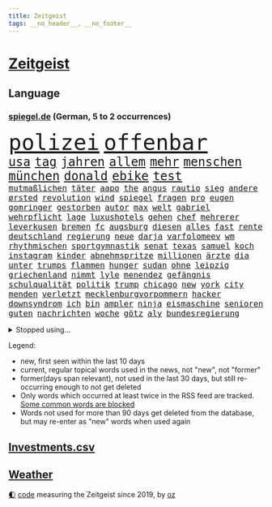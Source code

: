 ```yaml
---
title: Zeitgeist
tags: __no_header__, __no_footer__
---
```


# [Zeitgeist](https://oliz.io/zeitgeist/)

## Language

<h3><a href="https://www.spiegel.de" target="_blank">spiegel.de</a> (German, 5 to 2 occurrences)</h3>
<p style="font-family:monospace">
<span style="font-size:32pt"><a href="news_links.html#polizei" class="current">polizei</a></span>
<span style="font-size:32pt"><a href="news_links.html#offenbar" class="current">offenbar</a></span>
<br>
<span style="font-size:18pt"><a href="news_links.html#usa" class="current">usa</a></span>
<span style="font-size:18pt"><a href="news_links.html#tag" class="current">tag</a></span>
<span style="font-size:18pt"><a href="news_links.html#jahren" class="current">jahren</a></span>
<span style="font-size:18pt"><a href="news_links.html#allem" class="current">allem</a></span>
<span style="font-size:18pt"><a href="news_links.html#mehr" class="current">mehr</a></span>
<span style="font-size:18pt"><a href="news_links.html#menschen" class="current">menschen</a></span>
<span style="font-size:18pt"><a href="news_links.html#münchen" class="current">münchen</a></span>
<span style="font-size:18pt"><a href="news_links.html#donald" class="current">donald</a></span>
<span style="font-size:18pt"><a href="news_links.html#ebike" class="current">ebike</a></span>
<span style="font-size:18pt"><a href="news_links.html#test" class="current">test</a></span>
<br>
<span style="font-size:12pt"><a href="news_links.html#mutmaßlichen" class="current">mutmaßlichen</a></span>
<span style="font-size:12pt"><a href="news_links.html#täter" class="current">täter</a></span>
<span style="font-size:12pt"><a href="news_links.html#aapo" class="new">aapo</a></span>
<span style="font-size:12pt"><a href="news_links.html#the" class="current">the</a></span>
<span style="font-size:12pt"><a href="news_links.html#angus" class="current">angus</a></span>
<span style="font-size:12pt"><a href="news_links.html#rautio" class="new">rautio</a></span>
<span style="font-size:12pt"><a href="news_links.html#sieg" class="current">sieg</a></span>
<span style="font-size:12pt"><a href="news_links.html#andere" class="current">andere</a></span>
<span style="font-size:12pt"><a href="news_links.html#ørsted" class="new">ørsted</a></span>
<span style="font-size:12pt"><a href="news_links.html#revolution" class="current">revolution</a></span>
<span style="font-size:12pt"><a href="news_links.html#wind" class="current">wind</a></span>
<span style="font-size:12pt"><a href="news_links.html#spiegel" class="current">spiegel</a></span>
<span style="font-size:12pt"><a href="news_links.html#fragen" class="current">fragen</a></span>
<span style="font-size:12pt"><a href="news_links.html#pro" class="current">pro</a></span>
<span style="font-size:12pt"><a href="news_links.html#eugen" class="new">eugen</a></span>
<span style="font-size:12pt"><a href="news_links.html#gomringer" class="new">gomringer</a></span>
<span style="font-size:12pt"><a href="news_links.html#gestorben" class="current">gestorben</a></span>
<span style="font-size:12pt"><a href="news_links.html#autor" class="current">autor</a></span>
<span style="font-size:12pt"><a href="news_links.html#max" class="current">max</a></span>
<span style="font-size:12pt"><a href="news_links.html#welt" class="current">welt</a></span>
<span style="font-size:12pt"><a href="news_links.html#gabriel" class="new">gabriel</a></span>
<span style="font-size:12pt"><a href="news_links.html#wehrpflicht" class="current">wehrpflicht</a></span>
<span style="font-size:12pt"><a href="news_links.html#lage" class="current">lage</a></span>
<span style="font-size:12pt"><a href="news_links.html#luxushotels" class="current">luxushotels</a></span>
<span style="font-size:12pt"><a href="news_links.html#gehen" class="current">gehen</a></span>
<span style="font-size:12pt"><a href="news_links.html#chef" class="current">chef</a></span>
<span style="font-size:12pt"><a href="news_links.html#mehrerer" class="current">mehrerer</a></span>
<span style="font-size:12pt"><a href="news_links.html#leverkusen" class="current">leverkusen</a></span>
<span style="font-size:12pt"><a href="news_links.html#bremen" class="current">bremen</a></span>
<span style="font-size:12pt"><a href="news_links.html#fc" class="current">fc</a></span>
<span style="font-size:12pt"><a href="news_links.html#augsburg" class="current">augsburg</a></span>
<span style="font-size:12pt"><a href="news_links.html#diesen" class="current">diesen</a></span>
<span style="font-size:12pt"><a href="news_links.html#alles" class="current">alles</a></span>
<span style="font-size:12pt"><a href="news_links.html#fast" class="current">fast</a></span>
<span style="font-size:12pt"><a href="news_links.html#rente" class="current">rente</a></span>
<span style="font-size:12pt"><a href="news_links.html#deutschland" class="current">deutschland</a></span>
<span style="font-size:12pt"><a href="news_links.html#regierung" class="current">regierung</a></span>
<span style="font-size:12pt"><a href="news_links.html#neue" class="current">neue</a></span>
<span style="font-size:12pt"><a href="news_links.html#darja" class="current">darja</a></span>
<span style="font-size:12pt"><a href="news_links.html#varfolomeev" class="current">varfolomeev</a></span>
<span style="font-size:12pt"><a href="news_links.html#wm" class="current">wm</a></span>
<span style="font-size:12pt"><a href="news_links.html#rhythmischen" class="current">rhythmischen</a></span>
<span style="font-size:12pt"><a href="news_links.html#sportgymnastik" class="current">sportgymnastik</a></span>
<span style="font-size:12pt"><a href="news_links.html#senat" class="current">senat</a></span>
<span style="font-size:12pt"><a href="news_links.html#texas" class="current">texas</a></span>
<span style="font-size:12pt"><a href="news_links.html#samuel" class="new">samuel</a></span>
<span style="font-size:12pt"><a href="news_links.html#koch" class="current">koch</a></span>
<span style="font-size:12pt"><a href="news_links.html#instagram" class="current">instagram</a></span>
<span style="font-size:12pt"><a href="news_links.html#kinder" class="current">kinder</a></span>
<span style="font-size:12pt"><a href="news_links.html#abnehmspritze" class="current">abnehmspritze</a></span>
<span style="font-size:12pt"><a href="news_links.html#millionen" class="current">millionen</a></span>
<span style="font-size:12pt"><a href="news_links.html#ärzte" class="current">ärzte</a></span>
<span style="font-size:12pt"><a href="news_links.html#dia" class="new">dia</a></span>
<span style="font-size:12pt"><a href="news_links.html#unter" class="current">unter</a></span>
<span style="font-size:12pt"><a href="news_links.html#trumps" class="current">trumps</a></span>
<span style="font-size:12pt"><a href="news_links.html#flammen" class="current">flammen</a></span>
<span style="font-size:12pt"><a href="news_links.html#hunger" class="current">hunger</a></span>
<span style="font-size:12pt"><a href="news_links.html#sudan" class="current">sudan</a></span>
<span style="font-size:12pt"><a href="news_links.html#ohne" class="current">ohne</a></span>
<span style="font-size:12pt"><a href="news_links.html#leipzig" class="current">leipzig</a></span>
<span style="font-size:12pt"><a href="news_links.html#griechenland" class="current">griechenland</a></span>
<span style="font-size:12pt"><a href="news_links.html#nimmt" class="current">nimmt</a></span>
<span style="font-size:12pt"><a href="news_links.html#lyle" class="new">lyle</a></span>
<span style="font-size:12pt"><a href="news_links.html#menendez" class="current">menendez</a></span>
<span style="font-size:12pt"><a href="news_links.html#gefängnis" class="current">gefängnis</a></span>
<span style="font-size:12pt"><a href="news_links.html#schulqualität" class="new">schulqualität</a></span>
<span style="font-size:12pt"><a href="news_links.html#politik" class="current">politik</a></span>
<span style="font-size:12pt"><a href="news_links.html#trump" class="current">trump</a></span>
<span style="font-size:12pt"><a href="news_links.html#chicago" class="current">chicago</a></span>
<span style="font-size:12pt"><a href="news_links.html#new" class="current">new</a></span>
<span style="font-size:12pt"><a href="news_links.html#york" class="current">york</a></span>
<span style="font-size:12pt"><a href="news_links.html#city" class="current">city</a></span>
<span style="font-size:12pt"><a href="news_links.html#menden" class="new">menden</a></span>
<span style="font-size:12pt"><a href="news_links.html#verletzt" class="current">verletzt</a></span>
<span style="font-size:12pt"><a href="news_links.html#mecklenburgvorpommern" class="current">mecklenburgvorpommern</a></span>
<span style="font-size:12pt"><a href="news_links.html#hacker" class="current">hacker</a></span>
<span style="font-size:12pt"><a href="news_links.html#downsyndrom" class="current">downsyndrom</a></span>
<span style="font-size:12pt"><a href="news_links.html#ich" class="current">ich</a></span>
<span style="font-size:12pt"><a href="news_links.html#bin" class="current">bin</a></span>
<span style="font-size:12pt"><a href="news_links.html#ampler" class="new">ampler</a></span>
<span style="font-size:12pt"><a href="news_links.html#ninja" class="current">ninja</a></span>
<span style="font-size:12pt"><a href="news_links.html#eismaschine" class="new">eismaschine</a></span>
<span style="font-size:12pt"><a href="news_links.html#senioren" class="current">senioren</a></span>
<span style="font-size:12pt"><a href="news_links.html#guten" class="current">guten</a></span>
<span style="font-size:12pt"><a href="news_links.html#nachrichten" class="current">nachrichten</a></span>
<span style="font-size:12pt"><a href="news_links.html#woche" class="current">woche</a></span>
<span style="font-size:12pt"><a href="news_links.html#götz" class="new">götz</a></span>
<span style="font-size:12pt"><a href="news_links.html#aly" class="new">aly</a></span>
<span style="font-size:12pt"><a href="news_links.html#bundesregierung" class="current">bundesregierung</a></span>
</p>
<details>
<summary>Stopped using...</summary>
<p class="former" style="font-size:12pt">
beobachtet(1767) bieten(1766) erklärung(1766) nationalspieler(1766) öffentlichen(1766) atmosphäre(1765) bedeuten(1765) eskalation(1765) sebastian(1765) ausländische(1764) elfmeter(1764) lebensmittel(1764) raus(1764) verschärfen(1764) anderer(1763) geliefert(1763) sinken(1763) stolz(1763) fbi(1762) passagiere(1762) unternehmer(1762) amerika(1761) chinesischen(1761) stiftung(1761) warentest(1761) londoner(1760) 33(1759) neuseeland(1759) parteichef(1759) allianz(1758) förderung(1758) leer(1758) november(1758) rest(1758) schatten(1758) streitkräfte(1758) wirkung(1758) athleten(1757) länge(1757) spott(1757) ausschreitungen(1756) hört(1756) klingt(1756) trennung(1756) kölner(1755) berlins(1754) verteidigungsministerium(1754) vorjahr(1754) ii(1753) islamischen(1753) regt(1753) sturm(1753) 24(1752) dementiert(1752) befreien(1751) debakel(1751) franziskus(1750) leichen(1750) mieten(1750) versuchte(1750) vorsprung(1750) erlebte(1749) glücklich(1749) üben(1749) gaben(1748) attacken(1747) erinnern(1747) schuss(1747) absage(1746) herr(1746) jüngere(1746) spanische(1744) begriff(1743) katholische(1743) verzichten(1743) enden(1742) olympische(1742) polnische(1741) steffen(1740) letztes(1739) betrifft(1738) kooperation(1738) projekte(1737) papier(1736) großem(1735) offenbart(1734) trug(1734) dauert(1723) staatlichen(1721) koalitionspartner(1720) überfall(1719) gruppen(1718) olympia(1718) identität(1716) lehrkräfte(1710) kontert(1708) rakete(1699) hitler(1698) leiter(1682) sachen(1678) panzer(1631) sammelt(1511) fachkräftemangel(1504) ausgefallen(1470) kuriose(1454) 20000(1453) king(1436) diebe(1429) investiert(1427) stern(1390) regierungschefin(1387) tödlichem(1367) fußballs(1359) auge(1356) gefechte(1311) ben(1301) gelöst(1245) günstige(1221) fußballerinnen(1218) verhängnis(1187) kenia(1164) kai(1163) stärksten(1159) joshua(1156) erntet(1138) eautos(1124) rettungsaktion(1121) nennen(1120) digitale(1117) landwirtschaft(1115) raten(1091) durchs(1088) kündigung(1071) eingreifen(1070) ernährung(1061) kollege(1044) methoden(1033) razzien(1029) parolen(1025) rückstand(1025) indonesien(1023) luftangriffe(1009) aussichten(995) einstige(994) kommentiert(985) game(976) flogen(972) 47(970) gelegenheit(966) erleidet(938) attackieren(899) rio(881) zogen(880) kreuz(875) z(871) handelte(869) asylpolitik(860) unterschiede(856) beine(833) versteckt(819) auswirken(817) berühmtesten(815) schief(815) beruft(797) qualität(791) budget(784) steve(770) schweigt(764) desaster(754) stockt(753) sicherheitsmaßnahmen(745) geflohen(733) unerwartet(722) wirbel(714) verkehrsunfall(710) suv(696) qualifikation(681) demos(666) damaskus(644) via(642) dokument(638) luftangriff(638) positioniert(636) rafah(635) club(633) schlaf(632) perry(630) gespalten(617) ehepaar(616) demnächst(609) ryan(607) kontrolliert(604) verspätung(604) billie(594) umfangreiche(589) viertelfinale(588) grundgesetz(585) rutscht(576) toni(576) begegnen(573) raumfahrt(571) format(569) wunder(567) gesundheitszustand(566) niemals(563) spannend(558) 160(551) jr(550) kontroversen(549) prallte(547) pferd(537) marathon(536) verbotene(535) angeordnet(534) falscher(534) strategische(532) fair(516) lüge(513) internen(511) vertritt(504) flüchtlingen(500) bomben(499) einblick(499) auswärtigen(498) messen(498) rechtsradikale(497) kulissen(494) porträt(493) bewerbung(492) bekannter(490) ausprobiert(487) bedrohen(487) 20jähriger(485) wohngebiet(477) gerne(474) vorstellung(462) kontrollen(460) depression(459) hals(456) rafael(454) besitzt(449) leitete(448) begeisterung(441) gewachsen(440) rutschen(434) albanien(430) reynolds(430) robin(430) christen(428) tourist(426) kurse(424) einsam(419) trümmern(415) gleichen(411) vermummte(406) günstig(400) peinlich(400) gemeinsames(398) umstrittenem(398) bekamen(394) ran(393) strenge(391) verkörpert(389) gefühlen(387) erkrankungen(383) merken(375) bundesnetzagentur(373) feind(372) personalie(371) potenzielle(371) sparprogramm(371) ahmed(370) nicolas(365) hunderten(363) betriebsrat(361) jemen(360) sitzung(360) 27jährige(358) 81(358) bach(356) gestaltet(356) michelle(356) entlassungen(355) ceo(353) japans(353) dax(348) grönland(348) zustimmung(346) abbau(343) arbeitsplätze(343) vergangen(341) verweis(341) image(340) parteichefin(339) abgefangen(337) dienstagmorgen(337) sahen(337) nachhaltig(336) container(335) gelangt(335) absender(331) baku(330) ralph(330) belastung(329) inflationsrate(327) geschenke(323) recherchen(323) bundesrichter(321) pflichten(321) 98(320) fünftel(311) offenheit(311) ausgehen(310) grundschulen(310) frisur(309) kriegs(307) rockstar(307) vogel(303) seitenhieb(301) eva(300) laufenden(296) aufarbeitung(290) trends(290) eingelegt(288) ukrainepolitik(288) einstellung(286) sprüchen(286) zusätzlich(286) größeres(285) holocaustüberlebende(281) abseits(279) parteikollegen(278) uhaft(278) bürgern(274) entlastungen(274) black(271) gesänge(271) islamischer(270) aufstand(267) spielerin(267) fähre(265) russlandsanktionen(262) zufriedenheit(262) afdchefin(261) bürgerkriegsland(260) dienste(260) 14jährige(259) berücksichtigt(258) zielscheibe(258) amtierende(256) beliebte(255) gewinnerin(254) krankheiten(253) dobrindt(252) gegeneinander(252) gewannen(252) suspendiert(252) vertrauten(250) ussenat(249) herunter(248) schmerz(248) syrischen(248) 78jährige(247) disziplin(247) fantasie(246) fähigkeiten(246) sämtliche(246) unglücks(243) beworben(242) lenkrad(240) lobbyisten(240) termine(238) schiffsunglück(237) unterfranken(236) mobilität(235) vereinigte(233) signagründer(229) fbichef(228) gegenmaßnahmen(228) palliativarzt(228) fußballklubs(227) filmte(226) rätselhafte(226) brian(225) entzug(224) katy(224) beamter(223) rassistisches(223) mehrjährigen(222) belgier(219) reiste(219) sanktionspaket(219) dreh(218) trailer(218) alsharaa(216) längsten(216) charli(214) geleitet(214) pfarrer(214) xcx(214) zielen(214) british(213) dankbar(213) entzieht(213) 2045(211) menschenmenge(210) atomkraft(209) tauschen(209) grünes(208) wonach(208) nordrheinwestfälischen(207) santa(207) schärfere(207) baubranche(206) häftling(206) inhalt(206) single(206) woanders(206) radwege(205) abo(203) suchaktion(203) unbekannt(202) luka(201) premierministerin(201) regierte(201) szenario(201) treu(201) bundesagentur(200) radprofi(200) freier(199) rechnerisch(199) vietnam(199) bestens(198) predigt(198) sechzigerjahren(198) festen(196) verdoppeln(196) gleichstellung(195) rbb(195) vorzugehen(195) klimaneutral(194) sauer(194) brennen(192) chronologie(192) rentenversicherung(192) w(192) erneuerung(191) echo(190) flüssen(190) vierter(190) akt(189) routine(189) fern(188) kroatien(188) spannung(188) profifußball(186) station(186) märchen(184) rivale(184) taskforce(183) gerichtsurteil(182) patricia(182) geflogen(181) luxus(181) einbrecher(179) spitzen(179) ungültig(179) überraschungserfolg(178) handelspartner(177) boulevardzeitung(176) zollkrieg(176) gewissen(175) gucken(175) publik(175) beteiligen(174) managerin(172) unterzahl(172) biopic(171) 13jähriger(170) luftschläge(170) ankara(169) barcelonas(169) schusswechsel(169) boomer(168) rtl(168) wimbledon(168) runter(167) winkel(167) extremer(166) raketenangriff(166) roy(166) übergangspräsident(165) entzweit(164) internationalem(164) definieren(163) rechnungshof(163) wesen(163) klettern(162) moderner(162) brandstiftung(161) verteilen(161) hohem(160) utah(160) intendant(159) negativ(159) rechtfertigt(158) 66(157) landesweit(157) ressourcen(157) staatspräsident(157) unfreiwillig(157) aufgegangen(156) ausgeht(156) monaco(156) künstlich(155) 31jährige(154) gescheiterter(154) mitnehmen(154) quadrat(154) sozialer(154) strukturen(154) solarzellen(153) topeak(153) venus(153) verhandlungstisch(153) umgekehrt(151) onlinehändler(149) wangerooge(149) aufgebraucht(148) iwstudie(148) schwarzwald(148) bischöfe(146) geschlechtern(146) glücklichen(145) kommilitonen(145) lahav(145) shapira(145) diplomatischer(144) gebunden(144) 88(143) gehackt(143) erschaffen(141) ärmsten(141) 1975(140) ackerland(140) narren(140) pkk(140) lorenz(139) umgesiedelt(139) unwetter(137) erdbeeren(136) extremisten(136) moralische(135) südlichen(135) umweltorganisationen(135) ausgebildet(134) mathieu(134) amann(133) melanie(133) big(132) extremistische(132) formiert(132) monster(132) kreta(131) vermissten(131) tragische(130) angetrieben(129) argumentiert(129) drusen(129) gefälschten(129) großbaustelle(129) kraftakt(129) geistliche(128) hinten(128) wandern(128) belastungen(127) meistern(127) elektrische(126) letztlich(125) alexandra(124) autozulieferer(124) ernten(124) euparlament(124) fremdverschulden(124) verschiebungen(124) machtmissbrauch(123) north(123) schmuggler(123) szenarien(123) seen(122) spione(122) zeitungen(122) klassische(121) normale(121) 45jährigen(119) abermals(119) abgabe(119) blödsinn(119) kritischer(118) wehrmacht(118) ana(117) israeli(116) linkspartei(116) abflug(115) eingeräumt(115) stiehlt(115) bahnfahren(114) 23jähriger(113) exfinanzminister(112) gewissheit(112) höherer(112) milliardensumme(112) spiegelkorrespondentin(112) spürt(112) adolescence(111) herausfinden(111) mischen(111) neuzulassungen(111) usexporte(111) ausreißer(110) jungs(110) nationalfeiertag(110) schwimmer(110) unglaublich(110) verleiht(109) berufungsgericht(108) komplette(108) lava(108) pflegebedürftige(108) verarbeiten(108) wütenden(108) junis(107) tshirt(107) dj(106) ertappt(106) kommissionspräsidentin(106) giovanna(105) inselstaat(105) benkos(104) festgesetzt(104) niedersächsischen(104) organisatoren(104) flossen(103) recherchiert(103) superheld(103) verheiratet(103) aufgedeckt(102) ausgegraben(102) lukrativen(102) liege(101) praktische(101) umfallen(100) würzburg(100) verschont(99) veruntreuung(99) ansprüche(98) it(98) plätze(98) regenfällen(98) ungemütlich(98) abgehalten(97) kriegsbeginn(97) sumy(97) einschreiten(96) kurios(96) thematisiert(96) datenbank(95) gegenseitig(95) menschliche(95) zucker(95) forciert(94) weicht(94) bewaffneter(93) durchfall(93) gemischten(93) jonathan(93) verwüsten(93) abschiebepolitik(92) akten(92) bergab(92) heiligen(92) aufwendig(91) deutschkolumne(91) fantastischen(91) freiwilligkeit(91) gestiegenen(91) schräg(91) trotzte(91) absichten(90) anleitung(90) durchschwimmen(90) erfüllung(90) khalifa(90) kiassistenten(90) meeresbewohner(90) 3dgrafik(89) foundation(89) schiefgehen(89) verhält(89) würdenträger(89) angesteckt(88) bundesverwaltungsgericht(88) ermittlerin(88) gladbach(88) kerl(88) quereinsteiger(88) überwiegt(88) fonds(87) nelles(87) pflanzliche(87) schutzsuchenden(87) solcher(87) unvollendeten(87) drink(86) jersey(86) ruhestätte(86) achterbahn(85) durchhalten(85) hotz(85) hotzo(85) klassischen(85) singh(85) unbeliebt(85) bedrohten(84) lindern(84) selma(84) traditionsklub(84) auszubremsen(83) durchatmen(83) rechtsausschuss(83) vermeintlichen(83) schwachstelle(82) sendeplatz(82) special(82) verunsicherte(82) westdeutsche(82) 1100(81) angegriffene(81) hatz(81) natalie(81) verhasst(81) verteuern(81) fernsehmoderatorin(80) gittern(80) krankenwagen(80) lehramtsstudium(80) stellenweise(80) thessaloniki(80) verbliebenen(80) bereisen(79) berühmter(79) erstreitet(79) fahrern(79) schnellere(79) spuckt(79) auskennen(78) dazugehören(78) interimspräsident(78) randale(78) spdfraktion(78) verweigerte(78) weiblicher(78) 20jährige(77) beißen(77) christliche(77) kitools(77) religiösen(77) tierrechtler(77) untereinander(77) wichtigster(77) österreicher(77) meinungen(76) systematische(76) abfinden(75) bedankt(75) endlosen(75) jeju(75) lamine(75) packt(75) samstagabend(75) schockmoment(75) spiegelquartett(75) wasserversorgung(75) yamal(75) 18jährigen(74) beckham(74) beckhams(74) bühnen(74) lösten(74) nordengland(74) rückläufig(74) trösten(74) weltöffentlichkeit(74) friederike(73) geräten(73) gestolpert(73) sturmböen(73) talente(73) toleranz(73) unermüdlich(73) hauptstädten(72) nachteile(72) passierte(72) poulsen(72) spdkandidatin(72) yussuf(72) ansage(71) doppelten(71) eilish(71) gaststätte(71) popp(71) promis(71) sanierungsarbeiten(71) unternimmt(71) credit(70) drohnenangriffen(70) faul(70) francis(70) schockanrufe(70) suisse(70) swyrydenko(70) tvmoderator(70) lebensgefährliche(69) eindrücklich(68) evamaria(68) goethe(68) intern(68) krisengebieten(68) missbrauchen(68) oasissänger(68) prescht(68) regionalverkehr(68) rotes(68) vorhergesagt(68) abc(67) atomkraftwerke(67) legend(67) leib(67) rügt(67) toilettengang(67) unverzüglich(67) übersah(67) erbrechen(66) falschbehauptungen(66) syriens(66) variante(66) bizarrsten(65) filmprojekt(65) kalkuliert(65) konsulat(65) transporter(65) auslandsressorts(64) diversität(64) enormem(64) gekündigt(64) geschwiegen(64) gewalttätigen(64) lupe(64) verhaften(64) klara(63) comey(62) dfbteam(62) euhaushalt(62) existenz(62) gesinnung(62) huang(62) louis(62) maß(62) nvidiachef(62) vergessene(62) erstaunliche(61) profiteure(61) rückwärts(61) sympathisiert(61) zeitraum(61) beinen(60) eindhoven(60) formate(60) kundendaten(60) prorussischen(60) sparpläne(60) unglaubliche(60) lebensjahr(59) berlinneukölln(58) blacklivesmatterbewegung(58) ernsthafte(58) luftverteidigung(58) polizeikräfte(58) popband(58) schuldenberg(58) verschärfung(58) wertet(58) bereitete(57) hochtaunuskreis(57) klimafreundlich(57) kronberg(57) sommeroffensive(57) uber(57) altersklasse(56) kristen(56) seltsam(56) starkoch(56) tournee(56) vicky(56) vilnius(56) zuge(56) absprachen(55) bestzeit(55) betroffener(55) cessna(55) claus(55) ehrgeizige(55) ertragen(55) königs(55) tierrechtsaktivisten(55) werkzeug(55) überspringt(55) abgezogen(54) beutel(54) einhegen(54) rückruf(54) südosten(54) testsieger(54) verärgern(54) anthropic(53) arbeitsklima(53) fusion(53) rekordtemperaturen(53) wiederentdeckt(53) zolldrohung(53) befürworten(52) errichteten(52) fälschlicherweise(52) kick(52) mehrjähriger(52) nadal(52) selbstbestimmung(52) verteilzentrum(52) ausgibt(51) beängstigend(51) dfbauswahl(51) gegend(51) münzen(51) neutral(51) staut(51) chelsea(50) denselben(50) humanitarian(50) hygiene(50) lächeln(50) sparkassen(50) bomb(49) busters(49) energieverbrauch(49) fehle(49) orchestrierte(49) parole(49) ruhestand(49) südafrikaner(49) autofahrerin(48) bestimmen(48) durchgeführt(48) elternpaar(48) jauch(48) küsten(48) sudhof(48) widerstände(48) wuchsen(48) absicht(47) ac(47) flutwarnung(47) pflichtelemente(47) satire(47) suizidversuch(47) tragisch(47) zwölfjähriger(47) 2004(46) bachlauf(46) hetzerischen(46) huber(46) nötigung(46) sprachtests(46) vierjährigen(46) zukommen(46) brennendem(45) debütantin(45) fahrradhändler(45) coronazeit(44) guyana(44) schriftstellerin(44) seltenes(44) clint(43) connie(43) einzuordnen(43) gelöscht(43) großmanöver(43) rechtskonservative(43) voß(43) wählte(43) wärmer(43) 600000(42) burnout(42) engpässen(42) geist(42) militärgütern(42) packen(42) resilienz(42) weitverbreitet(42) 2010(41) festlegen(41) konsole(41) scharmützel(41) zukünftig(41) bastian(40) brüsseler(40) gestohlenes(40) ivanović(40) schuldgefühle(40) schweinsteiger(40) cockpit(39) computersystem(39) fäuste(39) halte(39) nüchtern(39) rückgabe(39) abgeführt(38) dogg(38) einstürzende(38) erntehelfer(38) geschockt(38) maskengeschäfte(38) snoop(38) substanz(38) trumpfan(38) verkehren(38) zugspitze(38) camping(37) druckmittel(37) geoutet(37) harz(37) hinterbliebenen(37) nächstem(37) operiert(37) verteilzentren(37) lautstarke(36) luxusleben(36) schätzungen(36) tvansprache(36) videoclip(36) alfons(35) angelegte(35) innenpolitischen(35) jahrzehntelange(35) schuhbeck(35) haustierbesitzer(34) kontroverse(34) niederschläge(34) strengen(34) versäumnis(34) ahmedabad(33) mischten(33) strände(33) eingeht(32) fündig(32) gardasee(32) geradezu(32) luxusvilla(32) polnischer(32) zapfsäule(32) zugreisen(32) geprägten(31) india(31) richteten(31) schwarzarbeit(31) sonderermittlerin(31) usverteidigungsministerium(31) göttinger(30) unterhaus(30) zikaden(30) flüchen(29) kocht(29) observatory(29) tennisstar(29) 62(28) dreistesten(28) einwohnern(28) goldener(28) schwedens(28) umstellen(28) werbelüge(28) windbeutel(28) airindiaabsturz(27) einkaufszentrum(27) erzwingen(27) imperium(27) maxim(27) 280(26) jogger(26) klimavisum(26) neuartigen(26) potter(26) reale(26) topmodel(26) transformationsfonds(26) tuvalu(26) verbraucherschützerin(26) ehud(25) parteiisch(25) fünfzigerjahren(24) geisteswissenschaftler(24) homosexualität(24) klimafreundliche(24) leuten(24) lópez(24) mittels(24) roll(24) sirenen(24) todkranken(24) verpflegung(24) gewaltsame(23) heiße(23) legendärer(23) transfermarkt(23) antiisraelischen(22) bundeswehrlkw(22) erstrundenaus(22) religiöse(22) text(22) 1900(21) ablösesumme(21) defekt(21) einheitliche(21) europameister(21) fußballeuropameisterschaft(21) grundlegende(21) kontern(21) konzentrationslager(21) saisonarbeiter(21) abhören(20) betrugsvorwürfe(20) o’donnell(20) pokern(20) rosie(20) steuerreform(20) stürmerin(20) altbundeskanzler(19) berufe(19) bühl(19) chatgruppe(19) flaschen(19) geschichtsbücher(19) haushaltsplan(19) heulen(19) mamdani(19) zohran(19) unerträglich(18) vorbildlich(18) akte(17) benimmregeln(17) bergtour(17) bergwanderer(17) besetzte(17) bisweilen(17) erzbischof(17) hochschulgruppe(17) torhüterin(17) überproduktion(17) altlasten(16) berücksichtigen(16) bob(16) hochburg(16) sprinter(16) verhinderten(16) vylan(16) betteln(15) bezahlten(15) flammt(15) po(15) schmeckt(15) anita(14) capsuled(14) co₂gehalt(14) jahrhunderte(14) jammern(14) nationalelf(14) sicheres(14) sondersitzung(14) vorreiter(14) 2036(13) bärin(13) emaus(13) lachgas(13) teleskop(13) vingegaard(13) zusetzt(13) conni(12) emviertelfinale(12) hierher(12) kinderbuchfigur(12) kreuzfahrtschiffen(12) macklemore(12) störaktion(12) verachtet(12) zwischenfällen(12) dorn(11) echtem(11) etappen(11) fiasko(11) fledermaus(11) kitechnik(11) mangelernährten(11) marvin(11) milan(11) mitarbeiterin(11) tourdefranceetappe(11) unzeit(11) verfassungsrichterin(11) verteilaktion(11) überlebenskampf(11)
</p>
</details>
<p>Legend:
<ul>
<li><span class="new">new</span>, first seen within the last 10 days</li>
<li><span class="current">current</span>, regular topical words used in the news, not "new", not "former"</li>
<li><span class="former">former(days span relevant)</span>, not used in the last 30 days, but still re-occurring enough to not get deleted</li>
<li>Only words which occurred at least twice in the RSS feed are tracked. <a href="language/filters.py">Some common words are blocked</a></li>
<li>Words not used for more than 90 days get deleted from the database, but may re-enter as "new" words when used again</li>
</ul>
</p>

## [Investments](investments.html)[.csv](investments.csv)

## [Weather](weather.html)

<footer>
<a href="javascript:toggleTheme()" class="nav">🌓</a>
<a href="https://github.com/ooz/zeitgeist">code</a> measuring the Zeitgeist since 2019, by <a href="https://oliz.io">oz</a>
</footer>
